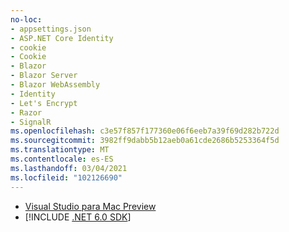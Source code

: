 ```yaml
---
no-loc:
- appsettings.json
- ASP.NET Core Identity
- cookie
- Cookie
- Blazor
- Blazor Server
- Blazor WebAssembly
- Identity
- Let's Encrypt
- Razor
- SignalR
ms.openlocfilehash: c3e57f857f177360e06f6eeb7a39f69d282b722d
ms.sourcegitcommit: 3982ff9dabb5b12aeb0a61cde2686b5253364f5d
ms.translationtype: MT
ms.contentlocale: es-ES
ms.lasthandoff: 03/04/2021
ms.locfileid: "102126690"
---
```

* [Visual Studio para Mac Preview](https://visualstudio.microsoft.com/vs/mac/)
* [!INCLUDE [.NET 6.0 SDK](~/includes/6.0-SDK.md)]
